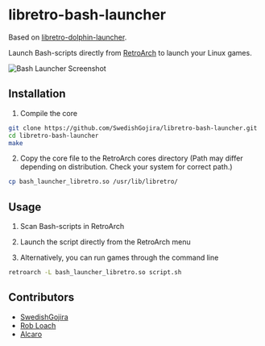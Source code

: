 # libretro-bash-launcher
Based on [libretro-dolphin-launcher](https://github.com/RobLoach/libretro-dolphin-launcher).

Launch Bash-scripts directly from [RetroArch](http://www.libretro.com/) to launch your Linux games.

![Bash Launcher Screenshot](screenshot.jpg)

## Installation

1. Compile the core
  ``` bash
  git clone https://github.com/SwedishGojira/libretro-bash-launcher.git
  cd libretro-bash-launcher
  make
  ```

2. Copy the core file to the RetroArch cores directory (Path may differ depending on distribution. Check your system for correct path.)
  ``` bash
  cp bash_launcher_libretro.so /usr/lib/libretro/
  ```

## Usage

1. Scan Bash-scripts in RetroArch

2. Launch the script directly from the RetroArch menu

3. Alternatively, you can run games through the command line
  ``` bash
  retroarch -L bash_launcher_libretro.so script.sh
  ```

## Contributors

- [SwedishGojira](http://github.com/swedishgojira)
- [Rob Loach](http://github.com/robloach)
- [Alcaro](https://github.com/Alcaro)
